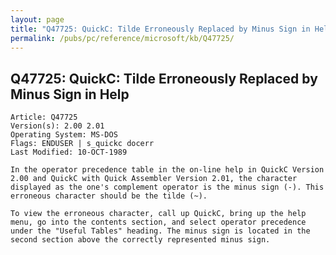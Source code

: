 ```yaml
---
layout: page
title: "Q47725: QuickC: Tilde Erroneously Replaced by Minus Sign in Help"
permalink: /pubs/pc/reference/microsoft/kb/Q47725/
---
```


## Q47725: QuickC: Tilde Erroneously Replaced by Minus Sign in Help

	Article: Q47725
	Version(s): 2.00 2.01
	Operating System: MS-DOS
	Flags: ENDUSER | s_quickc docerr
	Last Modified: 10-OCT-1989
	
	In the operator precedence table in the on-line help in QuickC Version
	2.00 and QuickC with Quick Assembler Version 2.01, the character
	displayed as the one's complement operator is the minus sign (-). This
	erroneous character should be the tilde (~).
	
	To view the erroneous character, call up QuickC, bring up the help
	menu, go into the contents section, and select operator precedence
	under the "Useful Tables" heading. The minus sign is located in the
	second section above the correctly represented minus sign.
